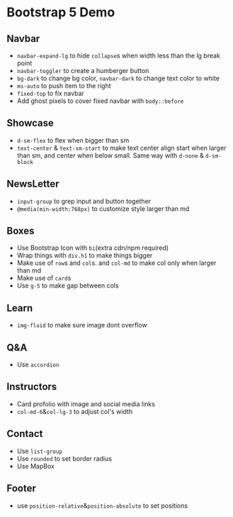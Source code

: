 # Bootstrap 5 Demo

## Navbar

- `navbar-expand-lg` to hide `collapse`s when width less than the lg break point
- `navbar-toggler` to create a humberger button
- `bg-dark` to change bg color, `navbar-dark` to change text color to white
- `ms-auto` to push item to the right
- `fixed-top` to fix navbar
- Add ghost pixels to cover fixed navbar with `body::before`

## Showcase

- `d-sm-flex` to flex when bigger than sm
- `text-center` & `text-sm-start` to make text center align start when larger than sm, and center when below small. Same way with `d-none` & `d-sm-block`

## NewsLetter

- `input-group` to grep input and button together
- `@media(min-width:768px)` to customize style larger than md

## Boxes

- Use Bootstrap Icon with `bi`(extra cdn/npm required)
- Wrap things with `div.h1` to make things bigger
- Make use of `row`s and `col`s. and `col-md` to make col only when larger than md
- Make use of `card`s
- Use `g-5` to make gap between cols

## Learn

- `img-fluid` to make sure image dont overflow

## Q&A

- Use `accordion`

## Instructors

- Card profolio with image and social media links
- `col-md-6`&`col-lg-3` to adjust col's width

## Contact

- Use `list-group`
- Use `rounded` to set border radius
- Use MapBox

## Footer

- use `position-relative`&`position-absolute` to set positions
